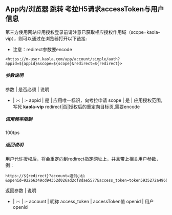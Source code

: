 ## App内/浏览器 跳转 考拉H5请求accessToken与用户信息
 
第三方使用网站应用授权登录前请注意已获取相应授权作用域（scope=kaola-vip），则可以通过在浏览器打开以下链接:

* 注意：redirect参数要encode
```
<https://m-user.kaola.com/app/account/simple/auth?appid=${appid}&scope=${scope}&redirect=${redirect}>
```
##### 参数说明

参数 | 是否必须 | 说明
- | :-: | :-
appid | 是 | 应用唯一标识，向考拉申请
scope | 是 | 应用授权范围，写死 **kaola-vip**
redirect|否|授权后的重定向目标页,需要encode


##### 调用频率限制
100tps

##### 返回说明

用户允许授权后，将会重定向到redirect指定网址上，并且带上相关用户参数，例：
```
https://${redirect}?account=酒剑小仙&openid=92266349cd94352d026ad2cf8dae5577&access_token=token5935272a496b1f348ca689306f8a1493
```
返回参数 | 说明
- | :-: | :-
account | 昵称
access_token | accessToken值
openid | 用户openId